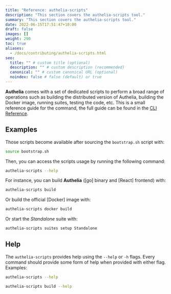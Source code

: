 ```yaml
---
title: "Reference: authelia-scripts"
description: "This section covers the authelia-scripts tool."
summary: "This section covers the authelia-scripts tool."
date: 2022-06-15T17:51:47+10:00
draft: false
images: []
weight: 290
toc: true
aliases:
  - /docs/contributing/authelia-scripts.html
seo:
  title: "" # custom title (optional)
  description: "" # custom description (recommended)
  canonical: "" # custom canonical URL (optional)
  noindex: false # false (default) or true
---
```


__Authelia__ comes with a set of dedicated scripts to perform a broad range of operations such as building the
distributed version of Authelia, building the Docker image, running suites, testing the code, etc. This is a small
reference guide for the command, the full guide can be found in the
[CLI Reference](../../reference/cli/authelia-scripts/authelia-scripts.md).

## Examples

Those scripts become available after sourcing the `bootstrap.sh` script with:

```bash
source bootstrap.sh
```

Then, you can access the scripts usage by running the following command:

```bash
authelia-scripts --help
```

For instance, you can build __Authelia__ ([go] binary and [React] frontend) with:

```bash
authelia-scripts build
```

Or build the official [Docker] image with:

```bash
authelia-scripts docker build
```

Or start the *Standalone* suite with:

```bash
authelia-scripts suites setup Standalone
```

## Help

The `authelia-scripts` provides help using the `--help` or `-h` flags. Every command should provide some form of help
when provided with either flag. Examples:

```bash
authelia-scripts --help
```

```bash
authelia-scripts build --help
```
